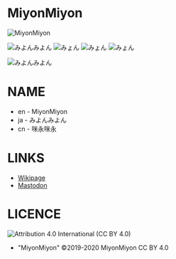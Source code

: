 # MiyonMiyon

![MiyonMiyon](https://res.cloudinary.com/miy/c_scale,w_480/v1579334016/p/hbqfdwvjfznh9xjsnhkl.png)

![みよんみよん](https://res.cloudinary.com/weep/image/upload/c_scale,h_180/v1549293189/img/myon.png) ![みょん](https://res.cloudinary.com/weep/image/upload/c_scale,h_180/v1549295157/img/_____1_2.png) ![みょん](https://res.cloudinary.com/weep/image/upload/c_scale,h_180/v1549295157/img/_____1_3.png) ![みょん](https://res.cloudinary.com/weep/image/upload/c_scale,h_180/v1549295158/img/_____1_4.png) 

![みよんみよん](https://res.cloudinary.com/weep/image/upload/c_scale,w_128/v1549292252/img/myonmyon.gif)

# NAME

- en - MiyonMiyon
- ja - みよんみよん
- cn - 咪永咪永


# LINKS

- [Wikipage](https://github.com/MiyonMiyon/InstanceTicker/wiki/MIYON)
- [Mastodon](https://miyon.net/@miyon)


# LICENCE

![Attribution 4.0 International (CC BY 4.0)](https://i.creativecommons.org/l/by/4.0/80x15.png)

- "MiyonMiyon" ©2019-2020 MiyonMiyon CC BY 4.0

